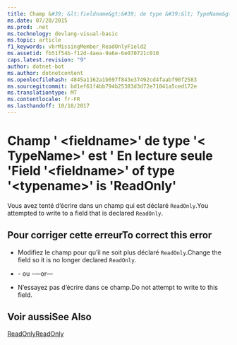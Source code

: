```yaml
---
title: Champ &#39; &lt;fieldname&gt;&#39; de type &#39;&lt; TypeName&gt;&#39; est &#39; En lecture seule &#39;
ms.date: 07/20/2015
ms.prod: .net
ms.technology: devlang-visual-basic
ms.topic: article
f1_keywords: vbrMissingMember_ReadOnlyField2
ms.assetid: fb51f54b-f12d-4aea-9a6e-6e070721c010
caps.latest.revision: "9"
author: dotnet-bot
ms.author: dotnetcontent
ms.openlocfilehash: 4845a1162a1b697f843e37492cd4faabf90f2583
ms.sourcegitcommit: bd1ef61f4bb794b25383d3d72e71041a5ced172e
ms.translationtype: MT
ms.contentlocale: fr-FR
ms.lasthandoff: 10/18/2017
---
```

# <a name="field-39ltfieldnamegt39-of-type-39lttypenamegt39-is-39readonly39"></a><span data-ttu-id="1fec8-102">Champ &#39; &lt;fieldname&gt;&#39; de type &#39;&lt; TypeName&gt;&#39; est &#39; En lecture seule &#39;</span><span class="sxs-lookup"><span data-stu-id="1fec8-102">Field &#39;&lt;fieldname&gt;&#39; of type &#39;&lt;typename&gt;&#39; is &#39;ReadOnly&#39;</span></span>
<span data-ttu-id="1fec8-103">Vous avez tenté d’écrire dans un champ qui est déclaré `ReadOnly`.</span><span class="sxs-lookup"><span data-stu-id="1fec8-103">You attempted to write to a field that is declared `ReadOnly`.</span></span>  
  
## <a name="to-correct-this-error"></a><span data-ttu-id="1fec8-104">Pour corriger cette erreur</span><span class="sxs-lookup"><span data-stu-id="1fec8-104">To correct this error</span></span>  
  
-   <span data-ttu-id="1fec8-105">Modifiez le champ pour qu’il ne soit plus déclaré `ReadOnly`.</span><span class="sxs-lookup"><span data-stu-id="1fec8-105">Change the field so it is no longer declared `ReadOnly`.</span></span>  
  
-   <span data-ttu-id="1fec8-106">- ou -</span><span class="sxs-lookup"><span data-stu-id="1fec8-106">—or—</span></span>  
  
-   <span data-ttu-id="1fec8-107">N’essayez pas d’écrire dans ce champ.</span><span class="sxs-lookup"><span data-stu-id="1fec8-107">Do not attempt to write to this field.</span></span>  
  
## <a name="see-also"></a><span data-ttu-id="1fec8-108">Voir aussi</span><span class="sxs-lookup"><span data-stu-id="1fec8-108">See Also</span></span>  
 [<span data-ttu-id="1fec8-109">ReadOnly</span><span class="sxs-lookup"><span data-stu-id="1fec8-109">ReadOnly</span></span>](../../visual-basic/language-reference/modifiers/readonly.md)
